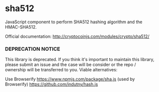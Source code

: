 sha512
======

JavaScript component to perform SHA512 hashing algorithm and the HMAC-SHA512.

Official documentation: http://cryptocoinjs.com/modules/crypto/sha512/

### DEPRECATION NOTICE

This library is deprecated. If you think it's important to maintain this library, please submit an issue and the case will be consider or the repo / ownership will be transferred to you. Viable alternatives:

Use Browserify
https://www.npmjs.com/package/sha.js (used by Browserify)
https://github.com/indutny/hash.js
